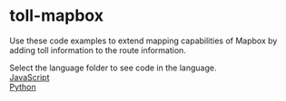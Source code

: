 # toll-mapbox
Use these code examples to extend mapping capabilities of Mapbox by adding toll information to the route information.

Select the language folder to see code in the language. \
[JavaScript](https://github.com/mapup/toll-mapbox/tree/main/javascript) \
[Python](https://github.com/mapup/toll-mapbox/tree/main/python)
